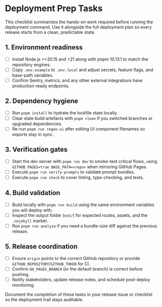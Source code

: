 # Deployment Prep Tasks

This checklist summarizes the hands-on work required before running the deployment command. Use it alongside the full deployment plan so every release starts from a clean, predictable state.

## 1. Environment readiness
- [ ] Install Node.js >=20.15 and <21 along with pnpm 10.13.1 to match the repository engines.
- [ ] Copy `.env.example` to `.env.local` and adjust secrets, feature flags, and base-path variables.
- [ ] Confirm Sentry, metrics, and any other external integrations have production-ready endpoints.

## 2. Dependency hygiene
- [ ] Run `pnpm install` to hydrate the lockfile state locally.
- [ ] Clear stale build artefacts with `pnpm clean` if you switched branches or upgraded dependencies.
- [ ] Re-run `pnpm run regen-ui` after editing UI component filenames so exports stay in sync.

## 3. Verification gates
- [ ] Start the dev server with `pnpm run dev` to smoke-test critical flows, using `GITHUB_PAGES=true BASE_PATH=<repo>` when mirroring GitHub Pages.
- [ ] Execute `pnpm run verify-prompts` to validate prompt bundles.
- [ ] Execute `pnpm run check` to cover linting, type-checking, and tests.

## 4. Build validation
- [ ] Build locally with `pnpm run build` using the same environment variables you will deploy with.
- [ ] Inspect the output folder (`out/`) for expected routes, assets, and the `.nojekyll` marker.
- [ ] Run `pnpm run analyze` if you need a bundle-size diff against the previous release.

## 5. Release coordination
- [ ] Ensure `origin` points to the correct GitHub repository or provide `GITHUB_REPOSITORY`/`GITHUB_TOKEN` for CI.
- [ ] Confirm `GH_PAGES_BRANCH` (or the default branch) is correct before pushing.
- [ ] Notify stakeholders, update release notes, and schedule post-deploy monitoring.

Document the completion of these tasks in your release issue or checklist so the deployment trail stays auditable.
